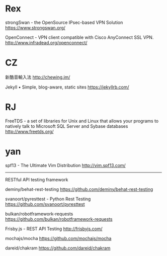 


# Rex

strongSwan - the OpenSource IPsec-based VPN Solution
<https://www.strongswan.org/>  

OpenConnect - VPN client compatible with Cisco AnyConnect SSL VPN.
<http://www.infradead.org/openconnect/>  

# CZ

新酷音輸入法
<http://chewing.im/>  

Jekyll • Simple, blog-aware, static sites
<https://jekyllrb.com/>  

# RJ

FreeTDS - a set of libraries for Unix and Linux that allows your programs to natively talk to Microsoft SQL Server and Sybase databases
<http://www.freetds.org/>  

# yan

spf13 - The Ultimate Vim Distribution
<http://vim.spf13.com/>  

--------

RESTful API testing framework

deminy/behat-rest-testing
<https://github.com/deminy/behat-rest-testing>  

svanoort/pyresttest - Python Rest Testing
<https://github.com/svanoort/pyresttest>  

bulkan/robotframework-requests
<https://github.com/bulkan/robotframework-requests>  

Frisby.js - REST API Testing
<http://frisbyjs.com/>  

mochajs/mocha
<https://github.com/mochajs/mocha>  

dareid/chakram
<https://github.com/dareid/chakram>  